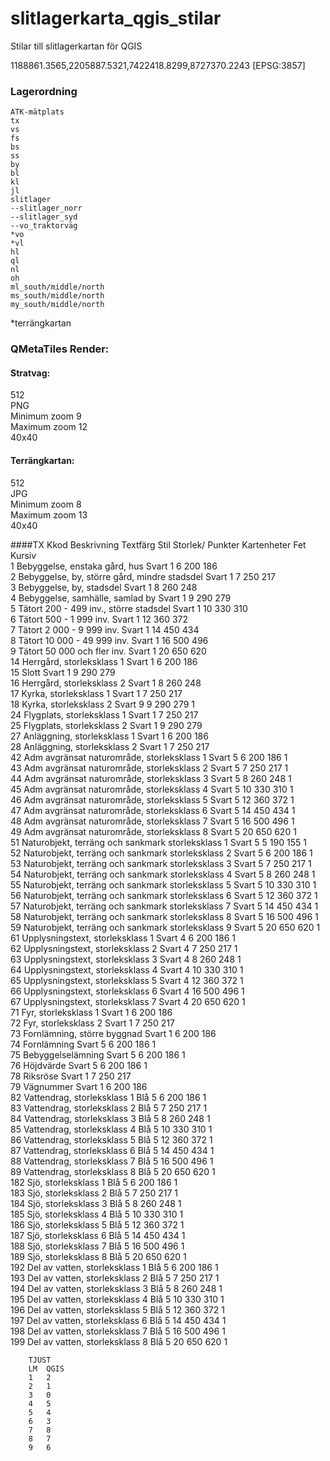 # slitlagerkarta_qgis_stilar

Stilar till slitlagerkartan för QGIS

1188861.3565,2205887.5321,7422418.8299,8727370.2243 [EPSG:3857]

### Lagerordning
	ATK-mätplats
	tx  
	vs  
	fs  
	bs  
	ss  
	by  
	bl  
	kl  
	jl  
	slitlager  
	--slitlager_norr  
	--slitlager_syd  
	--vo_traktorväg  
	*vo  
	*vl  
	hl  
	ql  
	nl  
	oh  
	ml_south/middle/north  
	ms_south/middle/north  
	my_south/middle/north  

*terrängkartan

### QMetaTiles Render:

#### Stratvag:
512  
PNG  
Minimum zoom 9  
Maximum zoom 12  
40x40  

#### Terrängkartan:
512  
JPG  
Minimum zoom 8  
Maximum zoom 13  
40x40  

####TX
Kkod	Beskrivning	Textfärg	Stil	Storlek/ Punkter	Kartenheter		Fet	Kursiv  
1	Bebyggelse, enstaka gård, hus	Svart	1	6	200	186		  
2	Bebyggelse, by, större gård, mindre stadsdel	Svart	1	7	250	217		  
3	Bebyggelse, by, stadsdel	Svart	1	8	260	248		  
4	Bebyggelse, samhälle, samlad by	Svart	1	9	290	279		  
5	Tätort 200 - 499 inv., större stadsdel	Svart	1	10	330	310		  
6	Tätort 500 - 1 999 inv.	Svart	1	12	360	372		  
7	Tätort 2 000 - 9 999 inv.	Svart	1	14	450	434		  
8	Tätort 10 000 - 49 999 inv.	Svart	1	16	500	496		  
9	Tätort 50 000 och fler inv.	Svart	1	20	650	620		  
14	Herrgård, storleksklass 1	Svart	1	6	200	186		  
15	Slott	Svart	1	9	290	279		  
16	Herrgård, storleksklass 2	Svart	1	8	260	248		  
17	Kyrka, storleksklass 1	Svart	1	7	250	217		  
18	Kyrka, storleksklass 2	Svart	9	9	290	279	1	  
24	Flygplats, storleksklass 1	Svart	1	7	250	217		  
25	Flygplats, storleksklass 2	Svart	1	9	290	279		  
27	Anläggning, storleksklass 1	Svart	1	6	200	186		  
28	Anläggning, storleksklass 2	Svart	1	7	250	217		  
42	Adm avgränsat naturområde, storleksklass 1	Svart	5	6	200	186		1  
43	Adm avgränsat naturområde, storleksklass 2	Svart	5	7	250	217		1  
44	Adm avgränsat naturområde, storleksklass 3	Svart	5	8	260	248		1  
45	Adm avgränsat naturområde, storleksklass 4	Svart	5	10	330	310		1  
46	Adm avgränsat naturområde, storleksklass 5	Svart	5	12	360	372		1  
47	Adm avgränsat naturområde, storleksklass 6	Svart	5	14	450	434		1  
48	Adm avgränsat naturområde, storleksklass 7	Svart	5	16	500	496		1  
49	Adm avgränsat naturområde, storleksklass 8	Svart	5	20	650	620		1  
51	Naturobjekt, terräng och sankmark storleksklass 1	Svart	5	5	190	155		1  
52	Naturobjekt, terräng och sankmark storleksklass 2	Svart	5	6	200	186		1  
53	Naturobjekt, terräng och sankmark storleksklass 3	Svart	5	7	250	217		1  
54	Naturobjekt, terräng och sankmark storleksklass 4	Svart	5	8	260	248		1  
55	Naturobjekt, terräng och sankmark storleksklass 5	Svart	5	10	330	310		1  
56	Naturobjekt, terräng och sankmark storleksklass 6	Svart	5	12	360	372		1  
57	Naturobjekt, terräng och sankmark storleksklass 7	Svart	5	14	450	434		1  
58	Naturobjekt, terräng och sankmark storleksklass 8	Svart	5	16	500	496		1  
59	Naturobjekt, terräng och sankmark storleksklass 9	Svart	5	20	650	620		1  
61	Upplysningstext, storleksklass 1	Svart	4	6	200	186		1  
62	Upplysningstext, storleksklass 2	Svart	4	7	250	217		1  
63	Upplysningstext, storleksklass 3	Svart	4	8	260	248		1  
64	Upplysningstext, storleksklass 4	Svart	4	10	330	310		1  
65	Upplysningstext, storleksklass 5	Svart	4	12	360	372		1  
66	Upplysningstext, storleksklass 6	Svart	4	16	500	496		1  
67	Upplysningstext, storleksklass 7	Svart	4	20	650	620		1  
71	Fyr, storleksklass 1	Svart	1	6	200	186		  
72	Fyr, storleksklass 2	Svart	1	7	250	217		  
73	Fornlämning, större byggnad	Svart	1	6	200	186	  	
74	Fornlämning	Svart	5	6	200	186		1  
75	Bebyggelselämning	Svart	5	6	200	186		1  
76	Höjdvärde	Svart	5	6	200	186		1  
78	Riksröse	Svart	1	7	250	217		  
79	Vägnummer	Svart	1	6	200	186		  
82	Vattendrag, storleksklass 1	Blå	5	6	200	186		1  
83	Vattendrag, storleksklass 2	Blå	5	7	250	217		1  
84	Vattendrag, storleksklass 3	Blå	5	8	260	248		1  
85	Vattendrag, storleksklass 4	Blå	5	10	330	310		1  
86	Vattendrag, storleksklass 5	Blå	5	12	360	372		1  
87	Vattendrag, storleksklass 6	Blå	5	14	450	434		1  
88	Vattendrag, storleksklass 7	Blå	5	16	500	496		1  
89	Vattendrag, storleksklass 8	Blå	5	20	650	620		1  
182	Sjö, storleksklass 1	Blå	5	6	200	186		1  
183	Sjö, storleksklass 2	Blå	5	7	250	217		1  
184	Sjö, storleksklass 3	Blå	5	8	260	248		1  
185	Sjö, storleksklass 4	Blå	5	10	330	310		1  
186	Sjö, storleksklass 5	Blå	5	12	360	372		1  
187	Sjö, storleksklass 6	Blå	5	14	450	434		1  
188	Sjö, storleksklass 7	Blå	5	16	500	496		1  
189	Sjö, storleksklass 8	Blå	5	20	650	620		1  
192	Del av vatten, storleksklass 1	Blå	5	6	200	186		1  
193	Del av vatten, storleksklass 2	Blå	5	7	250	217		1  
194	Del av vatten, storleksklass 3	Blå	5	8	260	248		1  
195	Del av vatten, storleksklass 4	Blå	5	10	330	310		1  
196	Del av vatten, storleksklass 5	Blå	5	12	360	372		1  
197	Del av vatten, storleksklass 6	Blå	5	14	450	434		1  
198	Del av vatten, storleksklass 7	Blå	5	16	500	496		1  
199	Del av vatten, storleksklass 8	Blå	5	20	650	620		1  
								
								
		TJUST						
		LM	QGIS					
		1	2					
		2	1					
		3	0					
		4	5					
		5	4					
		6	3					
		7	8					
		8	7					
		9	6					
